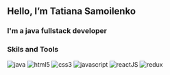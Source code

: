## Hello, I’m Tatiana Samoilenko
### I'm a java fullstack developer

### Skils and Tools
![java](https://img.shields.io/badge/Java-090909?style=flat-square&logo=Java)
![html5](https://img.shields.io/badge/HTML5-090909?style=flat-square&logo=HTML5)
![css3](https://img.shields.io/badge/CSS3-090909??style=flat-square&logo=CSS3)
![javascript](https://img.shields.io/badge/JS-090909?style=flat-square&logo=JS)
![reactJS](https://img.shields.io/badge/React-090909?style=flat-square&logo=react)
![redux](https://img.shields.io/badge/React-090909?style=flat-square&logo=redux)

<!---
TatiSam/TatiSam is a ✨ special ✨ repository because its `README.md` (this file) appears on your GitHub profile.
You can click the Preview link to take a look at your changes.
--->
